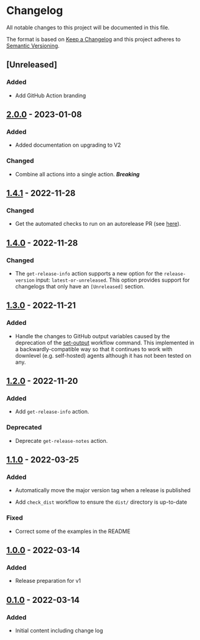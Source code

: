 # Changelog

All notable changes to this project will be documented in this file.

The format is based on [Keep a Changelog](http://keepachangelog.com/)
and this project adheres to [Semantic Versioning](http://semver.org/).

## [Unreleased]

### Added

- Add GitHub Action branding

## [2.0.0] - 2023-01-08

### Added

- Added documentation on upgrading to V2

### Changed

- Combine all actions into a single action. ***Breaking***

## [1.4.1] - 2022-11-28

### Changed

- Get the automated checks to run on an autorelease PR (see
  [here](https://github.com/release-flow/keep-a-changelog-action/pull/31)).

## [1.4.0] - 2022-11-28

### Changed

- The `get-release-info` action supports a new option for the `release-version` input: `latest-or-unreleased`. This
  option provides support for changelogs that only have an `[Unreleased]` section.

## [1.3.0] - 2022-11-21

### Added

- Handle the changes to GitHub output variables caused by the deprecation of the
  [set-output](https://github.blog/changelog/2022-10-11-github-actions-deprecating-save-state-and-set-output-commands/)
  workflow command. This implemented in a backwardly-compatible way so that it continues to work with downlevel (e.g.
  self-hosted) agents although it has not been tested on any.

## [1.2.0] - 2022-11-20

### Added

- Add `get-release-info` action.

### Deprecated

- Deprecate `get-release-notes` action.

## [1.1.0] - 2022-03-25

### Added

- Automatically move the major version tag when a release is published

- Add `check_dist` workflow to ensure the `dist/` directory is up-to-date

### Fixed

- Correct some of the examples in the README

## [1.0.0] - 2022-03-14

### Added

- Release preparation for v1

## [0.1.0] - 2022-03-14

### Added

- Initial content including change log

[2.0.0]: https://github.com/release-flow/keep-a-changelog-action/compare/v2.0.0-alpha.0...v2.0.0

[2.0.0-alpha.0]: https://github.com/release-flow/keep-a-changelog-action/compare/v1.4.1...v2.0.0-alpha.0

[1.4.1]: https://github.com/release-flow/keep-a-changelog-action/compare/v1.4.0...v1.4.1

[1.4.0]: https://github.com/release-flow/keep-a-changelog-action/compare/v1.3.0...v1.4.0

[1.3.0]: https://github.com/release-flow/keep-a-changelog-action/compare/v1.2.0...v1.3.0

[1.2.0]: https://github.com/release-flow/keep-a-changelog-action/compare/v1.1.0...v1.2.0

[1.1.0]: https://github.com/release-flow/keep-a-changelog-action/compare/v1.0.0...v1.1.0

[1.0.0]: https://github.com/release-flow/keep-a-changelog-action/compare/v0.1.0...v1.0.0

[0.1.0]: https://github.com/release-flow/keep-a-changelog-action/releases/tag/v0.1.0
